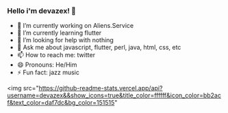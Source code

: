 ### Hello i'm devazex! 👋

- 🔭 I’m currently working on Aliens.Service
- 🌱 I’m currently learning flutter
- 🤔 I’m looking for help with nothing
- 💬 Ask me about javascript, flutter, perl, java, html, css, etc
- 📫 How to reach me: twitter
- 😄 Pronouns: He/Him
- ⚡ Fun fact: jazz music

<img src="https://github-readme-stats.vercel.app/api?username=devazex&&show_icons=true&title_color=ffffff&icon_color=bb2acf&text_color=daf7dc&bg_color=151515"
